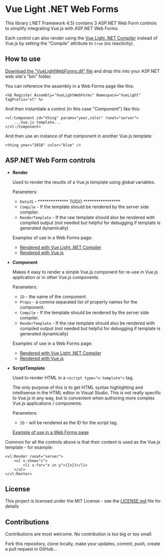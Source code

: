 #  Vue Light .NET Web Forms

This library (.NET Framework 4.5) contains 3 ASP.NET Web Form controls to simplify integrating Vue.js with ASP.NET Web Forms.

Each control can also render using the [Vue Light .NET Compiler](https://github.com/jesperhoy/VueLight/releases) instead of Vue.js by setting the "Compile" attribute to `true` (no reactivity).

## How to use

[Download the "VueLightWebForms.dll" file](https://github.com/jesperhoy/VueLightWebForms/releases) and drop this into your ASP.NET web site's "bin" folder.

You can reference the assembly in a Web Forms page like this:

    <%@ Register Assembly="VueLightWebForms" Namespace="VueLight" TagPrefix="vl" %>

And then instantiate a control (in this case "Component") like this:

    <vl:Component id="thing" params="year,color" runat="server">
        ...Vue.js template...
    </vl:/Component>        

And then use an instance of that component in another Vue.js template:

    <thing year="2018" color="blue" />


## ASP.NET Web Form controls 

- **Render**

    Used to render the results of a Vue.js template using global variables.

    Parameters:
    - `DataJS` - ************** TODO *****************
    - `Compile` - If the template should be rendered by the server side compiler.
    - `RenderTemplate` - If the raw template should also be rendered with compiled output (not needed but helpful for debugging if template is generated dynamically)

    Examples of use in a Web Forms page:
    - [Rendered with Vue Light .NET Compiler](sample-web-site/sample1-compiled.aspx)
    - [Rendered with Vue.js](sample-web-site/sample1-vuejs.aspx)

- **Component**

    Makes it easy to render a simple Vue.js component for re-use in Vue.js application or in other Vue.js components.

    Parameters:
    - `ID` - the name of the component.
    - `Props` - a comma separated list of property names for the component.
    - `Compile` - If the template should be rendered by the server side compiler.
    - `RenderTemplate` - If the raw template should also be rendered with compiled output (not needed but helpful for debugging if template is generated dynamically)

    Examples of use in a Web Forms page:
    - [Rendered with Vue Light .NET Compiler](sample-web-site/sample1-compiled.aspx)
    - [Rendered with Vue.js](sample-web-site/sample1-vuejs.aspx)

- **ScriptTemplate**

    Used to render HTML in a `<script type="x-template">` tag.

    The only purpose of this is to get HTML syntax highlighting and intellisense in the HTML editor in Visual Studio. This is not really specific to Vue.js in any way, but is convenient when authoring more complex Vue.js applications / components. 

    Parameters:
    - `ID` - will be rendered as the ID for the script tag.


    [Example of use in a Web Forms page](sample-web-site/sample-scripttemplate.aspx)


Common for all the controls above is that their content is used as the Vue.js template - for example:

    <vl:Render runat="server">
        <ul v-show="z">
            <li v-for="x in y">{{x}}</li>
        </ul>
    </vl:Renter>


## License

This project is licensed under the MIT License - see the [LICENSE.md](LICENSE.md) file for details

## Contributions

Contributions are most welcome. No contribution is too big or too small.

Fork this repository, clone locally, make your updates, commit, push, create a pull request in GitHub...


